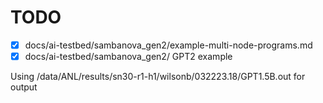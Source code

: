 # TODO

- [X] docs/ai-testbed/sambanova_gen2/example-multi-node-programs.md
- [X] docs/ai-testbed/sambanova_gen2/ GPT2 example

Using /data/ANL/results/sn30-r1-h1/wilsonb/032223.18/GPT1.5B.out for output

